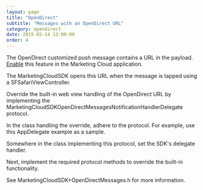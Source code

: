 ```yaml
---
layout: page
title: "OpenDirect"
subtitle: "Messages with an OpenDirect URL"
category: opendirect
date: 2015-05-14 12:00:00
order: 4
---
```


The OpenDirect customized push message contains a URL in the payload. [Enable](http://help.exacttarget.com/en/documentation/mobilepush/administering_your_mobilepush_account/apps_and_optional_settings_in_your_mobilepush_account/#openDirect) this feature in the Marketing Cloud application.

The MarketingCloudSDK opens this URL when the message is tapped using a SFSafariViewController.

Override the built-in web view handling of the OpenDirect URL by implementing the MarketingCloudSDKOpenDirectMessagesNotificationHandlerDelegate protocol.

In the class handling the override, adhere to the protocol. For example, use this AppDelegate example as a sample.
<script src="https://gist.github.com/4b9d5cf31e1070da2bbfd1af110dc923.js"></script>
<script src="https://gist.github.com/2b7c49526a0a119353b17eb75db18281.js"></script>
Somewhere in the class implementing this protocol, set the SDK's delegate handler.
<script src="https://gist.github.com/1b6f6184299a451fde60a6b095648f47.js"></script>
<script src="https://gist.github.com/bdc513d57b99f929068cf05916ae44b0.js"></script>
Next, implement the required protocol methods to override the built-in functionality.
<script src="https://gist.github.com/49641ff60741cfcfcb4acc32ad4d2db6.js"></script>
<script src="https://gist.github.com/02a000c3f1a42763822f9f3ed3b37cd4.js"></script>
See MarketingCloudSDK+OpenDirectMessages.h for more information.
